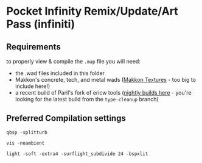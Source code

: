 # Pocket Infinity Remix/Update/Art Pass (infiniti)

## Requirements
to properly view & compile the `.map` file you will need:

- the .wad files included in this folder
- Makkon's concrete, tech, and metal wads ([Makkon Textures](https://www.slipseer.com/index.php?resources/makkon-textures.28/) - too big to include here!)
- a recent build of Paril's fork of ericw tools ([nightly builds here](https://ci.appveyor.com/project/EricWasylishen/ericw-tools/history) - you're looking for the latest build from the `type-cleanup` branch)

## Preferred Compilation settings

`qbsp -splitturb`

`vis -noambient`

`light -soft -extra4 -surflight_subdivide 24 -bspxlit`
